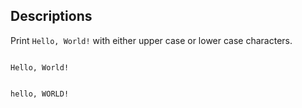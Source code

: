 ## Descriptions

Print `Hello, World!` with either upper case or lower case characters.

```input1

```

```output1
Hello, World!
```

```input2

```

```output2
hello, WORLD!
```

